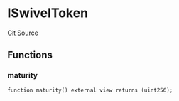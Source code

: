 # ISwivelToken
[Git Source](https://github.com/Swivel-Finance/illuminate/blob/29a4038ae0d0795d36640f068da3ac5c1dd43806/src/interfaces/ISwivelToken.sol)


## Functions
### maturity


```solidity
function maturity() external view returns (uint256);
```

